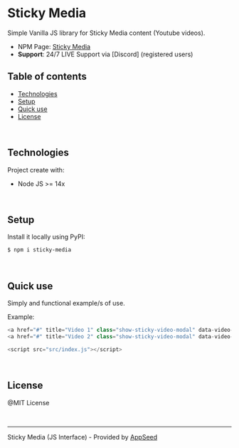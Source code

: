 # Sticky Media

Simple Vanilla JS library for Sticky Media content (Youtube videos).

- NPM Page: [Sticky Media](https://www.npmjs.com/package/sticky-media)
- **Support**: 24/7 LIVE Support via [Discord] (registered users)

## Table of contents

- [Technologies](#technologies)
- [Setup](#setup)
- [Quick use](#quick-use)
- [License](#license)

<br />

## Technologies

Project create with:

- Node JS >= 14x

<br />

## Setup

Install it locally using PyPI:

```bash
$ npm i sticky-media
```

<br />

## Quick use

Simply and functional example/s of use.

Example:

```javascript
<a href="#" title="Video 1" class="show-sticky-video-modal" data-video-id="v0Cf6nM77bU">Video 1</a>
<a href="#" title="Video 2" class="show-sticky-video-modal" data-video-id="Q8L3ElJlpjk">Video 2</a>

<script src="src/index.js"></script>
```

<br />

## License

@MIT License

<br />

---

Sticky Media (JS Interface) - Provided by [AppSeed](https://appseed.us)
